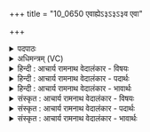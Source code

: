 +++
title = "10_0650 एवाह्येऽ३ऽ३ऽ३व एवा"

+++
<details><summary>पदपाठः</summary>

ए꣣व꣢। हि। ए꣣व꣢। ए꣢व। हि। अ꣣ग्ने। एव꣢। हि। इ꣣न्द्र। एव꣢। हि। पू꣣षन्। एव꣢। हि। दे꣣वाः। ॐ ए꣣वा꣡हिदे꣢꣯वाः। ६५०।
</details>

<details><summary>अधिमन्त्रम् (VC)</summary>

- लिङ्गोक्ताः
- प्रजापतिः
- पदपङ्क्तिः
- पञ्चमः
- 0
</details>

<details><summary>हिन्दी : आचार्य रामनाथ वेदालंकार - विषयः</summary>

अगले मन्त्र में पुरीष-पदों से परमात्मा का स्वरूप वर्णित किया गया है। मन्त्रोक्त पाँच खण्ड पाँच पुरीष-पद कहलाते हैं। इनका देवता इन्द्र ही है, क्योंकि शतपथब्राह्मण में कहा गया है कि ‘पुरीष इन्द्र देवतावाले हैं।’ श० ८।७।३।७। ये पद इन्द्र के पूर्णता-द्योतक होने से पुरीष संज्ञावाले हैं। निरुक्त (२।२२) में ‘पुरीष’ की निष्पत्ति पूरणार्थक पॄ अथवा पूर धातु से की गयी है ।
</details>

<details><summary>हिन्दी : आचार्य रामनाथ वेदालंकार - पदार्थः</summary>

पदार्थान्वय -  हे इन्द्र परमेश्वर ! (एव हि एव) सचमुच आप ऐसे ही पूर्वोक्त गुणों वाले हो। हे (अग्ने) अग्रनायक इन्द्र परमात्मन् ! (एव हि) सचमुच आप ऐसे ही हो। हे (इन्द्र) परमैश्वर्यवन्, शत्रुविदारक, विद्याविवेक आदि के प्रकाशक जगदीश्वर ! (एव हि) सचमुच आप पूर्वोक्त गुणों से विशिष्ट हो। हे (पूषन्) पुष्टिप्रदाता जगत्पते ! (एव हि) सचमुच आप पूर्वोक्त गुणों से युक्त हो। हे (देवाः) इन्द्र परमेश्वर की अधीनता में रहनेवाले दिव्यगुणविशिष्ट विद्वानो ! (एव हि) सचमुच तुम इन्द्र परमेश्वर की प्रजा हो ॥१०॥ अन्तिम ‘पुरीष पद’ भी इन्द्र-विषयक ही है, जैसा कि शतपथकार कहते हैं—‘क्योंकि इन्द्र में ही सब देवता स्थित हैं, अतः इन्द्र को सर्वदेवतात्मक कहा गया है’ (श० १।६।३।२२) ॥१०॥
</details>

<details><summary>हिन्दी : आचार्य रामनाथ वेदालंकार - भावार्थः</summary>

भावार्थ -  इन्द्र परमात्मा में सचमुच मघवत्व, शचीपतित्व, प्रचेतनत्व, शक्रत्व, मंहिष्ठत्व, शविष्ठत्व, वज्रित्व, जेतृत्व आदि वेदोक्त गुण विद्यमान हैं, जिनका सबको अनुकरण करना चाहिए ॥१०॥
</details>

<details><summary>संस्कृत : आचार्य रामनाथ वेदालंकार - विषयः</summary>

अथ पुरीषपदैः परमात्मनः स्वरूपमाह। इमानि पञ्च पुरीषपदानीत्युच्यन्ते। एतेषां देवता इन्द्र एव, ‘ऐन्द्रं हि पुरीषम्। श० ८।७।३।७’ इति स्मरणात्। इन्द्रस्य पूर्णताद्योतकानि पदानीमानि, तस्मात् पुरीषपदानि। ‘पुरीषं पृणातेः पूरयतेर्वा’ इति हि निरुक्तम् (२।२२)।
</details>

<details><summary>संस्कृत : आचार्य रामनाथ वेदालंकार - पदार्थः</summary>

पदार्थान्वय -  हे इन्द्र परमेश्वर ! (एव हि एव) एवं खलु एवम्, सत्यमेव त्वं पूर्वोक्तगुणविशिष्टोऽसीति भावः ॥ हे (अग्ने) अग्रनायक इन्द्र परमात्मन् ! (एव हि) एवमेव खलु, सत्यमेव त्वम् उक्तगुणविशिष्टोऽसि ॥ हे (इन्द्र) परमैश्वर्यवन्, रिपुविदारक, विद्याविवेकादिप्रकाशक जगदीश्वर ! (एव हि) एवमेव किल, सत्यमेव (त्वम्) उक्तगुणविशिष्टोऽसि ॥ हे (पूषन्) परिपोषक इन्द्र जगत्पते ! (एव हि) एवं खलु, सत्यमेव त्वम् उक्तगुणविशिष्टोऽसि ॥ हे (देवाः) इन्द्राख्यपरमेश्वराधीनाः दिव्यगुणविशिष्टा विद्वांसः ! (एव हि) सत्यं खलु यूयम् इन्द्रस्य प्रजाः स्थ ॥ (एवा) संहितायां ‘निपातस्य च’ अ० ६।३।१३६ इति दीर्घः। (पूषन्) अथ यद् रश्मिपोषं पुष्यति तत् पूषा भवति, निरु० १२।१७। (देवाः) ‘अथ यदिन्द्रे सर्वा देवतास्तत्स्थानाः, तस्मादाहुः इन्द्रः सर्वा देवताः।’ श० १।६।३।२२ ॥१०॥
</details>

<details><summary>संस्कृत : आचार्य रामनाथ वेदालंकार - भावार्थः</summary>

भावार्थ -  इन्द्रे परमात्मनि सत्यमेव मघवत्व-शचीपतित्व-प्रचेतनत्व- शक्रत्व-मंहिष्ठत्व-शविष्ठत्व-वज्रित्व-जेतृत्वप्रभृतयो वेदोक्ता गुणाः सन्ति, ये सर्वैरनुकरणीयाः ॥१०॥ इति बरेलीमण्डलान्तर्गतफरीदपुरवास्तव्यश्रीमद्गोपालराम-भगवतीदेवी- तनयेन हरिद्वारीयगुरुकुलकाङ्गड़ीविश्वविद्यालयेऽधीतविद्येन विद्यामार्तण्डेन आचार्यरामनाथवेदालङ्कारेण महर्षिदयानन्द- सरस्वतीस्वामिकृतवेदभाष्यशैलीमनुसृत्य विरचिते संस्कृतार्य- भाषाभ्यां समन्विते सुप्रमाणयुक्ते सामवेदभाष्येमहा- नाम्न्यार्चिकः समाप्तिमगात् ॥ वेदवेदखनेत्रेऽब्देपौषेमासिसिते दले । द्वादश्यां गुरुवारे च व्याख्येयं पूर्तिमागता ॥
</details>